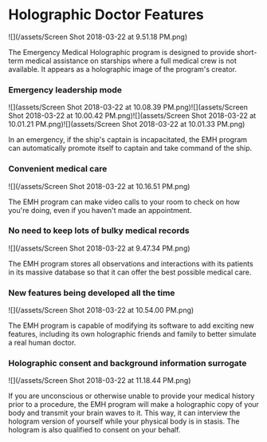 # Holographic Doctor Features

![](/assets/Screen Shot 2018-03-22 at 9.51.18 PM.png)

The Emergency Medical Holographic program is designed to provide short-term medical assistance on starships where a full medical crew is not available. It appears as a holographic image of the program's creator.

### Emergency leadership mode

![](assets/Screen Shot 2018-03-22 at 10.08.39 PM.png)![](assets/Screen Shot 2018-03-22 at 10.00.42 PM.png)![](assets/Screen Shot 2018-03-22 at 10.01.21 PM.png)![](assets/Screen Shot 2018-03-22 at 10.01.33 PM.png)

In an emergency, if the ship's captain is incapacitated, the EMH program can automatically promote itself to captain and take command of the ship.

### Convenient medical care

![](/assets/Screen Shot 2018-03-22 at 10.16.51 PM.png)

The EMH program can make video calls to your room to check on how you're doing, even if you haven't made an appointment.

### No need to keep lots of bulky medical records

![](/assets/Screen Shot 2018-03-22 at 9.47.34 PM.png)

The EMH program stores all observations and interactions with its patients in its massive database so that it can offer the best possible medical care.

### New features being developed all the time

![](/assets/Screen Shot 2018-03-22 at 10.54.00 PM.png)

The EMH program is capable of modifying its software to add exciting new features, including its own holographic friends and family to better simulate a real human doctor.

### Holographic consent and background information surrogate

![](/assets/Screen Shot 2018-03-22 at 11.18.44 PM.png)

If you are unconscious or otherwise unable to provide your medical history prior to a procedure, the EMH program will make a holographic copy of your body and transmit your brain waves to it. This way, it can interview the hologram version of yourself while your physical body is in stasis. The hologram is also qualified to consent on your behalf.



